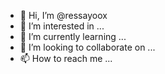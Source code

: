 - 👋 Hi, I’m @ressayoox
- 👀 I’m interested in ...
- 🌱 I’m currently learning ...
- 💞️ I’m looking to collaborate on ...
- 📫 How to reach me ...

<!---
ressayoox/ressayoox is a ✨ special ✨ repository because its `README.md` (this file) appears on your GitHub profile.
You can click the Preview link to take a look at your changes.
--->

